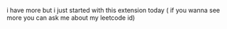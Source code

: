 i have more but i just started with this extension today ( if you wanna see more you can ask me about my leetcode id)
